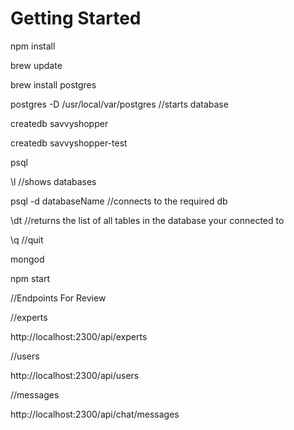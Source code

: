 # Getting Started

npm install

brew update

brew install postgres

postgres -D /usr/local/var/postgres //starts database

createdb savvyshopper

createdb savvyshopper-test

psql

\l //shows databases

psql -d databaseName //connects to the required db

\dt //returns the list of all tables in the database your connected to

\q //quit

mongod

npm start

//Endpoints For Review

//experts

http://localhost:2300/api/experts

//users

http://localhost:2300/api/users

//messages

http://localhost:2300/api/chat/messages


